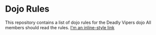 Dojo Rules
==========

This repository contains a list of dojo rules for the Deadly Vipers dojo
All members should read the rules.
[I'm an inline-style link](https://github.com/deadlyvipers)
